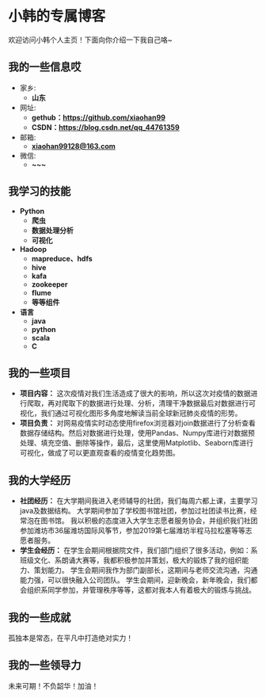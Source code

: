 # 小韩的专属博客

欢迎访问小韩个人主页！下面向你介绍一下我自己咯~

<!-- slide -->

## 我的一些信息哎

- 家乡:
  - **山东**
- 网址:
  - **gethub：<https://github.com/xiaohan99>**
  - **CSDN：<https://blog.csdn.net/qq_44761359>**
- 邮箱:
  - **xiaohan99128@163.com**
- 微信:
  - **~~~**

<!-- slide -->


## 我学习的技能

<!-- slide vertical=true -->

- **Python**
  - **爬虫**
  - **数据处理分析**
  - **可视化**
- **Hadoop**
  - **mapreduce、hdfs**
  - **hive**
  - **kafa**
  - **zookeeper**
  - **flume**
  - **等等组件** 
- **语言**
   - **java**
   - **python**
   - **scala**
   - **C**

<!-- slide vertical=true -->
<!-- slide -->

## 我的一些项目

<!-- slide vertical=true -->
- **项目内容：**
这次疫情对我们生活造成了很大的影响，所以这次对疫情的数据进行爬取，再对爬取下的数据进行处理、分析，清理干净数据最后对数据进行可视化，我们通过可视化图形多角度地解读当前全球新冠肺炎疫情的形势。
- **项目负责：**
对网易疫情实时动态使用firefox浏览器对join数据进行了分析查看数据存储结构。然后对数据进行处理，使用Pandas、Numpy库进行对数据预处理、填充空值、删除等操作，最后，这里使用Matplotlib、Seaborn库进行可视化，做成了可以更直观查看的疫情变化趋势图。


<!-- slide -->

## 我的大学经历

<!-- slide vertical=true -->
- **社团经历：**
在大学期间我进入老师辅导的社团，我们每周六都上课，主要学习java及数据结构。
大学期间参加了学校图书馆社团，参加过社团读书比赛，经常泡在图书馆。
我以积极的态度进入大学生志愿者服务协会，并组织我们社团参加潍坊市36届潍坊国际风筝节，参加2019第七届潍坊半程马拉松塞等等志愿者服务。
- **学生会经历：**
在学生会期间根据院文件，我们部门组织了很多活动，例如：系班级文化、系朗诵大赛等，我都积极参加并策划，极大的锻炼了我的组织能力、策划能力。
学生会期间我作为部门副部长，这期间与老师交流沟通，沟通能力强，可以很快融入公司团队。
学生会期间，迎新晚会，新年晚会，我们都会组织系同学参加，并管理秩序等等，这都对我本人有着极大的锻炼与挑战。

<!-- slide -->

## 我的一些成就

<!-- slide vertical=true -->

孤独本是常态，在平凡中打造绝对实力！

<!-- slide vertical=true -->



<!-- slide -->



## 我的一些领导力

未来可期！不负韶华！加油！

<!-- slide -->

## 

